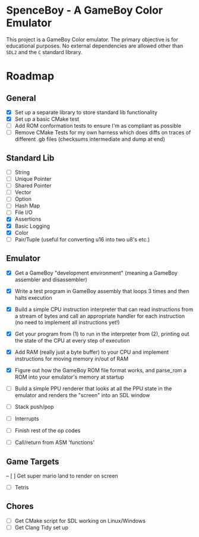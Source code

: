 # SpenceBoy - A GameBoy Color Emulator

This project is a GameBoy Color emulator. The primary objective is for
educational purposes. No external dependencies are allowed other than `SDL2` and
the `C` standard library.

# Roadmap

## General 

- [x] Set up a separate library to store standard lib functionality
- [x] Set up a basic CMake test 
- [ ] Add ROM conformation tests to ensure I'm as compliant as possible
- [ ] Remove CMake Tests for my own harness which does diffs on traces of different .gb files (checksums intermediate and dump at end)

## Standard Lib

- [ ] String
- [ ] Unique Pointer
- [ ] Shared Pointer
- [ ] Vector
- [ ] Option
- [ ] Hash Map
- [ ] File I/O
- [x] Assertions
- [x] Basic Logging
- [x] Color
- [ ] Pair/Tuple (useful for converting u16 into two u8's etc.)

## Emulator

- [X] Get a GameBoy "development environment" (meaning a GameBoy assembler and disassembler)
- [X] Write a test program in GameBoy assembly that loops 3 times and then halts execution
- [x] Build a simple CPU instruction interpreter that can read instructions from a stream of bytes and call an appropriate handler for each instruction (no need to implement all instructions yet!)
- [x] Get your program from (1) to run in the interpreter from (2), printing out the state of the CPU at every step of execution
- [x] Add RAM (really just a byte buffer) to your CPU and implement instructions for moving memory in/out of RAM
- [x] Figure out how the GameBoy ROM file format works, and parse_rom a ROM into your emulator's memory at startup
- [ ] Build a simple PPU renderer that looks at all the PPU state in the emulator and renders the "screen" into an SDL window

- [ ] Stack push/pop
- [ ] Interrupts
- [ ] Finish rest of the op codes
- [ ] Call/return from ASM 'functions'

## Game Targets

– [ ] Get super mario land to render on screen
- [ ] Tetris 

## Chores

- [ ] Get CMake script for SDL working on Linux/Windows
- [ ] Get Clang Tidy set up 
